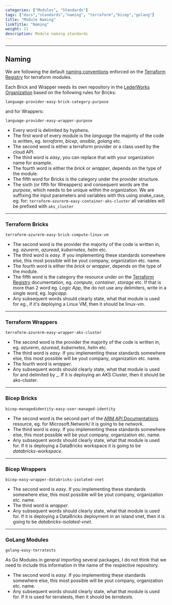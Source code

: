```yaml
---
categories: ["Modules", "Standards"]
tags: ["docs","standards","naming", "terraform","bicep","golang"] 
title: "Module Naming"
linkTitle: "Naming"
weight: 21
description: Module naming standards
---
```

<hr>

## Naming
We are following the default [naming conventions](https://www.terraform.io/registry/modules/publish) enforced on the [Terraform Registry](https://registry.terraform.io/) for terraform modules.

Each Brick and Wrapper needs its own repository in the [LederWorks Organization](https://github.com/LederWorks) based on the following rules for Bricks:

`language-provider-easy-brick-category-purpose`

and for Wrappers:

`language-provider-easy-wrapper-purpose`


- Every word is delimited by hyphens.
- The first word of every module is the _language_ the majority of the code is written, eg. _terraform_, _bicep_, _ansible_, _golang_ etc.
- The second word is either a terraform provider or a class used by the cloud API.
- The third word is _easy_, you can replace that with your organization name for example.
- The fourth word is either the _brick_ or _wrapper_, depends on the type of the module.
- The fifth word for Bricks is the category under the provider structure.
- The sixth (or fifth for Wreappers) and consequent words are the _purpose_, which needs to be unique within the organization. We are suffixing the input parameters and variables with this using snake_case, eg. for:
`terraform-azurerm-easy-container-aks-cluster` all variables will be prefixed with `aks_cluster`
<hr>

### Terraform Bricks

`terraform-azurerm-easy-brick-compute-linux-vm`

- The second word is the provider the majority of the code is written in, eg. _azurerm_, _azuread_, _kubernetes_, _helm_ etc.
- The third word is _easy_. If you implementing these standards somewhere else, this most possible will be yout company, organization etc. name.
- The fourth word is either the _brick_ or _wrapper_, depends on the type of the module.
- The fifth word is the category the resource under on the [Terraform Registry](https://registry.terraform.io/) documentation, eg. _compute_, _container_, _storage_ etc. If that is more than 2 word eg. _Logic App_, the do not use any delimiters, write in a single word, eg. _logicapp_.
- Any subsequent words should clearly state, what that module is used for eg., if it's deploying a Linux VM, then it should be linux-vm.
<hr>

### Terraform Wrappers

`terraform-azurerm-easy-wrapper-aks-cluster`

- The second word is the provider the majority of the code is written in, eg. _azurerm_, _azuread_, _kubernetes_, _helm_ etc.
- The third word is _easy_. If you implementing these standards somewhere else, this most possible will be yout company, organization etc. name.
- The fourth word is _wrapper_.
- Any subsequent words should clearly state, what that module is used for and delimited by _. If it is deploying an AKS Cluster, then it should be aks-cluster.
<hr>

 ### Bicep Bricks

 `bicep-managedidentity-easy-user-managed-identity`

- The second word is the second part of the [ARM API Documentations](https://docs.microsoft.com/en-us/azure/templates/) resource, eg. for Microsoft.Network/ it is going to be _network_.
- The third word is _easy_. If you implementing these standards somewhere else, this most possible will be yout company, organization etc. name.
- Any subsequent words should clearly state, what that module is used for. If it is deploying a DataBricks workspace it is going to be _databricks-workspace_.
<hr>

 ### Bicep Wrappers

 `bicep-easy-wrapper-databricks-isolated-vnet`

- The second word is _easy_. If you implementing these standards somewhere else, this most possible will be yout company, organization etc. name.
- The third word is _wrapper_.
- Any subsequent words should clearly state, what that module is used for. If it is deploying a DataBricks deployment in an island vnet, then it is going to be _databricks-isolated-vnet_.
<hr>

### GoLang Modules

`golang-easy-terratests`

As Go Modules in general importing several packages, I do not think that we need to include this information in the name of the respective repository.
- The second word is _easy_. If you implementing these standards somewhere else, this most possible will be yout company, organization etc. name.
- Any subsequent words should clearly state, what that module is used for. If it is used for terratests, then it should be _terratests_.